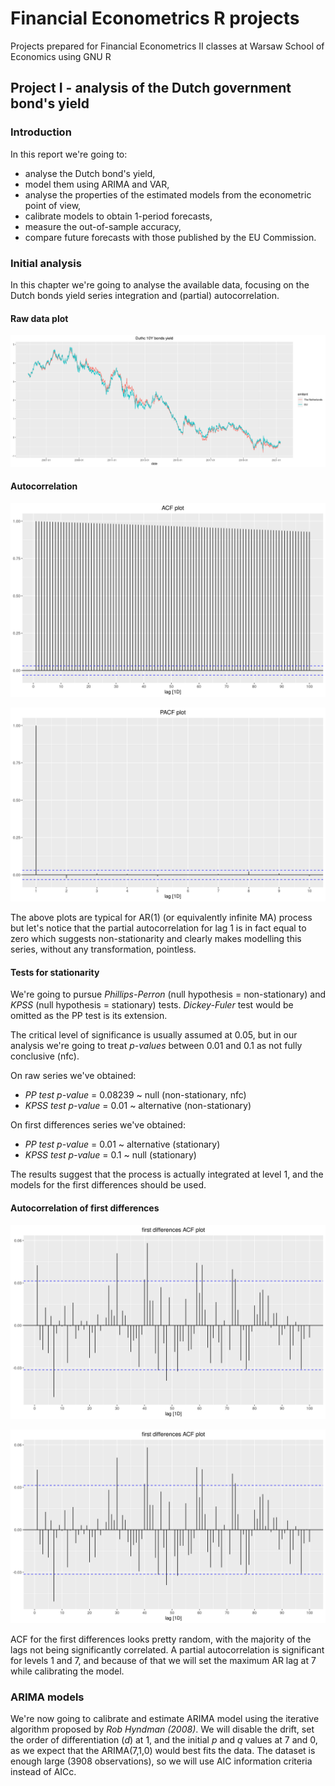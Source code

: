# Financial Econometrics R projects

Projects prepared for Financial Econometrics II classes at Warsaw School of Economics using GNU R

## Project I - analysis of the Dutch government bond's yield

### Introduction

In this report we're going to:
- analyse the Dutch bond's yield,
- model them using ARIMA and VAR,
- analyse the properties of the estimated models from the econometric point of view,
- calibrate models to obtain 1-period forecasts,
- measure the out-of-sample accuracy,
- compare future forecasts with those published by the EU Commission.

### Initial analysis

In this chapter we're going to analyse the available data, focusing on the Dutch bonds yield series integration and 
(partial) autocorrelation. 

#### Raw data plot

![ts plot](https://github.com/jcierocki/financial-econometrics-R/blob/main/project1/output/ts.png)

#### Autocorrelation

![ts plot](https://github.com/jcierocki/financial-econometrics-R/blob/main/project1/output/acf.png)

![ts plot](https://github.com/jcierocki/financial-econometrics-R/blob/main/project1/output/pacf.png)

The above plots are typical for AR(1) (or equivalently infinite MA) process but let's notice that the partial autocorrelation 
for lag 1 is in fact equal to zero which suggests non-stationarity and clearly makes modelling this series, without any 
transformation, pointless.

#### Tests for stationarity

We're going to pursue *Phillips-Perron* (null hypothesis = non-stationary) and *KPSS* (null hypothesis = stationary) tests. *Dickey-Fuler* test would be omitted as the PP test
is its extension.

The critical level of significance is usually assumed at 0.05, but in our analysis we're going to treat *p-values* 
between 0.01 and 0.1 as not fully conclusive (nfc).

On raw series we've obtained:
- *PP test p-value* = 0.08239 ~ null (non-stationary, nfc)
- *KPSS test p-value* = 0.01 ~ alternative (non-stationary)

On first differences series we've obtained:
- *PP test p-value* = 0.01 ~ alternative (stationary)
- *KPSS test p-value* = 0.1 ~ null (stationary)

The results suggest that the process is actually integrated at level 1, and the models for the first differences should be used. 

#### Autocorrelation of first differences

![ts plot](https://github.com/jcierocki/financial-econometrics-R/blob/main/project1/output/acf_diff.png)

![ts plot](https://github.com/jcierocki/financial-econometrics-R/blob/main/project1/output/acf_diff.png)

ACF for the first differences looks pretty random, with the majority of the lags not being significantly correlated. A partial 
autocorrelation is significant for levels 1 and 7, and because of that we will set the maximum AR lag at 7 while calibrating the model.

### ARIMA models

We're now going to calibrate and estimate ARIMA model using the iterative algorithm proposed by *Rob Hyndman (2008)*. We 
will disable the drift, set the order of differentiation (*d*) at 1, and the initial *p* and *q* values at 7 and 0, as we 
expect that the ARIMA(7,1,0) would best fits the data. The dataset is enough large (3908 observations), so we will use AIC 
information criteria instead of AICc.

